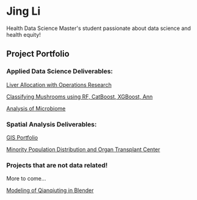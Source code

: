# Jing Li
Health Data Science Master's student passionate about data science and health equity!



## Project Portfolio

### Applied Data Science Deliverables:

[Liver Allocation with Operations Research](final_poster.pdf)

[Classifying Mushrooms using RF, CatBoost, XGBoost, Ann](data440final_jingli.html)

[Analysis of Microbiome](final.pdf)

### Spatial Analysis Deliverables:

[GIS Portfolio](https://storymaps.arcgis.com/stories/8708a59ed7474d14a8a014ba9102ad7f)

[Minority Population Distribution and Organ Transplant Center](gis_final-2.pdf)


### Projects that are not data related!
More to come...

[Modeling of Qianqiuting in Blender](blender_project.png)




